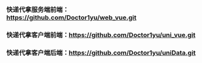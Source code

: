 ### 快递代拿服务端前端：https://github.com/Doctor1yu/web_vue.git

### 快递代拿客户端前端：https://github.com/Doctor1yu/uni_vue.git

### 快递代拿客户端后端：https://github.com/Doctor1yu/uniData.git
